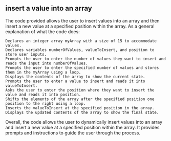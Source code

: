## insert a value into an array

The code provided allows the user to insert values into an array and then insert a new value at a specified position within the array. As a general explanation of what the code does:

    Declares an integer array myArray with a size of 15 to accommodate values.
    Declares variables numberOfValues, valueToInsert, and position to store user inputs.
    Prompts the user to enter the number of values they want to insert and reads the input into numberOfValues.
    Prompts the user to enter the specified number of values and stores them in the myArray using a loop.
    Displays the contents of the array to show the current state.
    Prompts the user to enter a value to insert and reads it into valueToInsert.
    Asks the user to enter the position where they want to insert the value and reads it into position.
    Shifts the elements of the array after the specified position one position to the right using a loop.
    Inserts the valueToInsert at the specified position in the array.
    Displays the updated contents of the array to show the final state.

Overall, the code allows the user to dynamically insert values into an array and insert a new value at a specified position within the array. It provides prompts and instructions to guide the user through the process.
